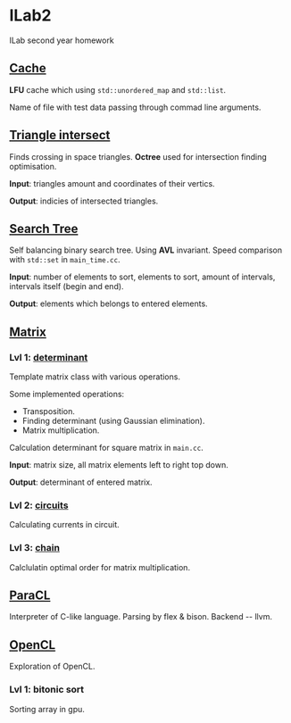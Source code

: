 # ILab2

ILab second year homework

## [Cache](https://github.com/Tako-San/ILab2/tree/master/1_Cache)

**LFU** cache which using ```std::unordered_map``` and ```std::list```.

Name of file with test data passing through commad line arguments.


## [Triangle intersect](https://github.com/Tako-San/ILab2/tree/master/2_TrigonCross)

Finds crossing in space triangles.
**Octree** used for intersection finding optimisation.

**Input**: triangles amount and coordinates of their vertics.

**Output**: indicies of intersected triangles.

## [Search Tree](https://github.com/Tako-San/ILab2/tree/master/3_SrchTree)

Self balancing binary search tree. Using **AVL** invariant.
Speed comparison with ```std::set``` in ```main_time.cc```.

**Input**: number of elements to sort, elements to sort, 
amount of intervals, intervals itself (begin and end).

**Output**: elements which belongs to entered elements.


## [Matrix](https://github.com/Tako-San/ILab2/tree/master/4_Matrix)

### Lvl 1: [determinant](https://github.com/Tako-San/ILab2/tree/master/4_Matrix/1_determinant)
Template matrix class with various operations.

Some implemented operations:
* Transposition.
* Finding determinant (using Gaussian elimination).
* Matrix multiplication.

Calculation determinant for square matrix in ```main.cc```.

**Input**: matrix size, all matrix elements left to right top down.

**Output**: determinant of entered matrix.

### Lvl 2: [circuits](https://github.com/Tako-San/Matrix/tree/master/2_Circuits)
Calculating currents in circuit.


### Lvl 3: [chain](https://github.com/Tako-San/Matrix/tree/master/3_BrPerm)
Calclulatin optimal order for matrix multiplication.

## [ParaCL](https://github.com/derzhavin3016/ParaCL)

Interpreter of C-like language. Parsing by flex & bison. Backend -- llvm.

## [OpenCL](https://github.com/Tako-San/OpenCL)

Exploration of OpenCL.

### Lvl 1: bitonic sort
Sorting array in gpu.